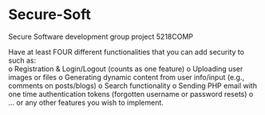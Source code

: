 # Secure-Soft
Secure Software development group project 5218COMP

Have at least FOUR different functionalities that you can add security to such as: <br>
o Registration & Login/Logout (counts as one feature)
o Uploading user images or files
o Generating dynamic content from user info/input (e.g., comments on posts/blogs)
o Search functionality
o Sending PHP email with one time authentication tokens (forgotten username or password resets)
o ... or any other features you wish to implement.

